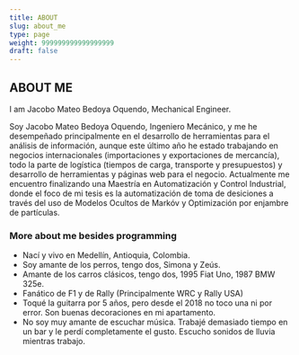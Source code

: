 ```yaml
---
title: ABOUT
slug: about_me
type: page
weight: 999999999999999999
draft: false
---
```


## **ABOUT ME**

I am Jacobo Mateo Bedoya Oquendo, Mechanical Engineer.

Soy Jacobo Mateo Bedoya Oquendo, Ingeniero Mecánico, y me he desempeñado
principalmente en el desarrollo de herramientas para el análisis de
información, aunque este último año he estado trabajando en negocios
internacionales (importaciones y exportaciones de mercancía), todo la parte de
logística (tiempos de carga, transporte y presupuestos) y desarrollo de
herramientas y páginas web para el negocio. Actualmente me encuentro
finalizando una Maestría en Automatización y Control Industrial, donde el foco
de mi tesis es la automatización de toma de desiciones a través del uso de
Modelos Ocultos de Markóv y Optimización por enjambre de partículas.

### **More about me besides programming**

* Nací y vivo en Medellín, Antioquia, Colombia.
* Soy amante de los perros, tengo dos, Simona y Zeús.
* Amante de los carros clásicos, tengo dos, 1995 Fiat Uno, 1987 BMW 325e.
* Fanático de F1 y de Rally (Principalmente WRC y Rally USA)
* Toqué la guitarra por 5 años, pero desde el 2018 no toco una ni por error.
    Son buenas decoraciones en mi apartamento.
* No soy muy amante de escuchar música. Trabajé demasiado tiempo en un bar y le
    perdí completamente el gusto. Escucho sonidos de lluvia mientras trabajo.
